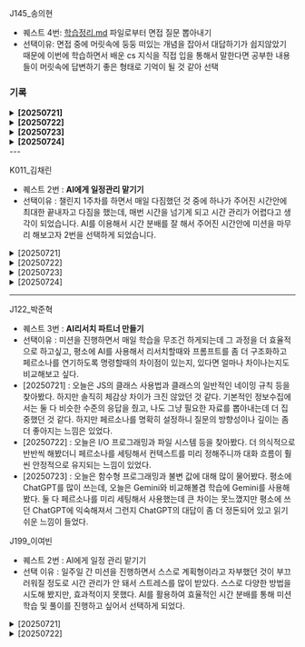 J145_송의현

- 퀘스트 4번: [학습정리.md](http://학습정리.md) 파일로부터 면접 질문 뽑아내기
- 선택이유: 면접 중에 머릿속에 둥둥 떠있는 개념을 잡아서 대답하기가 쉽지않았기 때문에 이번에 학습하면서 배운 cs 지식을 직접 입을 통해서 말한다면 공부한 내용들이 머릿속에 답변하기 좋은 형태로 기억이 될 것 같아 선택
### 기록
<details> <summary><strong>[20250721]</strong></summary>
  
## 면접 질문 1

### Q1.
“자바스크립트에서 클래스의 필드를 #으로 선언하면 private 필드가 됩니다.
이런 private 필드는 상속받은 자식 클래스에서 직접 접근이 가능할까요? 불가능하다면 그 이유도 설명해 주세요.”


### 추천 답변
“아니요, 자바스크립트에서 #으로 선언한 private 필드는 선언된 클래스 내부에서만 접근할 수 있습니다.
자식 클래스에서도 직접 접근이 불가능하며, 부모 클래스가 공개한 public 또는 protected 메서드를 통해서만 간접적으로 접근할 수 있습니다.
이런 방식은 캡슐화(encapsulation)를 엄격하게 보장하기 위해 도입된 자바스크립트의 문법적 특성입니다.”

---

## 면접 질문 2

### Q2.
“상속 관계에서 부모 클래스의 public 필드나 메서드를 자식 클래스에서 private이나 protected로 접근 제어 범위를 더 좁게 변경할 수 있을까요?
만약 불가능하다면 그 이유도 설명해 주세요.”

### 추천 답변
“불가능합니다. 부모 클래스에서 public으로 선언된 필드나 메서드는 자식 클래스에서도 public이어야 합니다.
즉, 접근 제어 범위를 더 좁게(private 또는 protected로) 바꿀 수 없습니다.
이것은 객체지향 프로그래밍의 원칙에 따른 것으로, public 멤버는 어디서나 접근 가능해야 한다는 규칙을 위반하지 않도록 보장하기 위해서입니다.”
</details>

<details> <summary><strong>[20250722]</strong></summary>
  
## 면접 질문 1
### Q1.
“운영체제에서 파일을 저장하거나 읽을 때 어떤 절차로 진행되며, 메타데이터는 어떤 역할을 하나요?”

### 추천 답변
“운영체제가 파일을 저장할 때는 먼저 저장장치에서 빈 블록을 찾아 데이터를 나눠서 저장합니다. 이때 메타데이터에는 파일 이름, 크기, 블록 위치 등이 기록되며, 디렉토리 항목에 반영됩니다.
파일을 읽을 때는 운영체제가 메타데이터를 통해 파일의 블록 위치를 찾아 디스크에서 해당 블록을 읽어오게 됩니다.
즉, 메타데이터는 파일의 물리적 위치와 속성을 관리하는 중요한 정보를 담고 있어, 빠른 검색과 입출력을 가능하게 합니다.”

### 면접 질문 2
## Q2.
“ext4 파일 시스템에서 inode의 역할은 무엇인가요? 다른 파일 시스템의 구조와 비교해서 설명해 주세요.”

## 추천 답변
“ext4 파일 시스템에서 inode는 파일의 메타데이터(파일 크기, 권한, 소유자, 데이터 블록 위치 등)를 저장하는 자료구조입니다.
실제 파일 데이터는 데이터 블록에 있고, inode는 이 데이터의 위치를 추적합니다.

반면, FAT 파일 시스템은 각 파일의 시작 블록과 다음 블록을 체인 형태로 연결해 관리하고,
NTFS는 MFT(Master File Table)를 사용해 각 파일의 메타데이터와 속성을 테이블 형식으로 저장합니다.

inode 방식은 중간 포인터 블록, 다중 간접 참조 등을 통해 큰 파일도 유연하게 처리할 수 있는 장점이 있습니다.”
</details>

<details> <summary><strong>[20250723]</strong></summary>
  
## 면접 질문 1
### Q1.
“순수 함수와 참조 투명성은 어떻게 다르며, 순수함수를 작성할 때 어떤 점을 주의해야 하나요?”

### 추천 답변
“순수 함수는 동일한 입력에 대해 항상 동일한 출력을 반환하고 외부 상태에 영향을 주지 않는 함수입니다. 반면 참조 투명성은 어떤 표현식을 해당 결과 값으로 대체해도 프로그램의 의미가 변하지 않는 성질을 말합니다.

즉, 순수 함수는 참조 투명성을 만족하지만, 참조 투명성은 더 넓은 개념입니다.
순수 함수를 작성할 때는 외부 변수, 시간, 랜덤, 파일 IO 등에 의존하지 않고, 항상 동일한 결과를 보장하는 로직만 사용해야 합니다. 이를 통해 테스트가 쉬워지고, 프로그램의 예측 가능성과 안정성이 높아집니다.”

## 면접 질문 2
### Q2.
“연결 리스트에서 중간 삽입이 배열보다 빠르다고 하는데, 그 이유는 무엇인가요?”

### 추천 답변
“배열은 메모리상 연속된 공간에 데이터를 저장하기 때문에 중간에 데이터를 삽입하면 해당 위치 뒤의 모든 요소를 한 칸씩 밀어야 하므로 O(n)의 시간이 걸립니다.

반면, 연결 리스트는 각 노드가 포인터를 통해 연결되기 때문에 중간 삽입 시에는 삽입 지점 앞의 노드 하나만 찾고 포인터만 바꿔주면 됩니다. 이 과정은 O(1)에 이루어질 수 있어 훨씬 효율적입니다.

단, 삽입 지점까지 탐색해야 하는 시간은 여전히 O(n)이지만, 포인터 수정 자체는 상수 시간이라는 점에서 배열보다 유리합니다.”


</details>

<details> <summary><strong>[20250724]</strong></summary>

</details>
---

K011_김채린

- 퀘스트 2번 : **AI에게 일정관리 맡기기**
- 선택이유 : 챌린지 1주차를 하면서 매일 다짐했던 것 중에 하나가 주어진 시간안에 최대한 끝내자고 다짐을 했는데, 매번 시간을 넘기게 되고 시간 관리가 어렵다고 생각이 되었습니다. AI를 이용해서 시간 분배를 잘 해서 주어진 시간안에 미션을 마무리 해보고자 2번을 선택하게 되었습니다.

<details>
<summary>[20250721]</summary>
🗓️ 오늘 일정표

| 시간              | 활동 내용                                                         |
|-------------------|--------------------------------------------------------------------|
| **12:30 - 13:00** | 🍽️ 점심 식사 & 잠깐 쉬기                                       |
| **13:00 - 13:50** | 🧠 요구사항 분석 + README.md 작성 + 체크리스트 작성                  |
| **13:50 - 14:00** | ✅ 제출 및 폴더 정리                                                |
| **14:00 - 15:50** | 📚 객체지향 설계 중심 학습 (패턴, 책임 분리 등)                     |
| **15:50 - 16:10** | ☕ 짧은 휴식 (간식, 스트레칭)                                       |
| **16:10 - 17:50** | 💻 구현 1차 시도 (핵심 도메인 중심)                                |
| **17:50 - 18:30** | ✅ 체크포인트 점검 진행                                             |
| **18:30 - 19:00** | 🍽️ 저녁 식사 + 휴식                                                |
| **19:00 - 19:30** | 📘 길잡이 자료 확인 + 체크아웃 진행                                 |
| **19:30 - 21:00** | 💻 구현 계속 + 테스트 작성 시작                                     |
| **21:00 - 21:30** | ☕ 휴식 + 회고 (오늘 진행한 내용 점검, 기록 등)                      |
| **21:30 - 23:30** | 🔁 리팩토링 + 객체지향 개선 + 테스트 보강                           |
| **23:30 - 00:30** | 🎯 핵심 기능 마무리 or 내일 제출용 문서 초안 작성                    |
| **00:30 이후**    | 😴 수면 or 가벼운 마무리 구현 (컨디션 따라 조정)                   |

</details>
<details>
<summary>[20250722]</summary>
🧭 오늘 일정표

| 시간              | 활동 내용                                                                |
|-------------------|---------------------------------------------------------------------------|
| **12:00 - 12:10** | ⏳ 미션 2개 빠르게 읽고 전체 구조 파악                                     |
| **12:10 - 12:50** | 📋 요구사항 정독 + 핵심 기능 체크                                         |
| **12:50 - 13:40** | 🧠 README.md + 체크리스트 작성 (2개 미션 기준)                            |
| **13:40 - 14:00** | ✅ 체크리스트 제출 + 가벼운 스트레칭 or 눈 휴식                            |
| **14:00 - 15:20** | 📚 미션1 관련 학습 (파일시스템, 파일 I/O 예제 중심)                      |
| **15:20 - 15:40** | ☕ 휴식 (눈 감기, 산책, 수분 섭취 등)                                     |
| **15:40 - 17:00** | 💻 미션1 구현 시작 (핵심 로직 위주)                                      |
| **17:00 - 18:00** | 💻 미션2 학습 + 설계 구상                                                |
| **18:00 - 18:30** | ✅ 체크포인트 점검 (진도 확인 + 전략 조정)                               |
| **18:30 - 19:00** | 🍽️ 저녁 식사 + 휴식                                                      |
| **19:00 - 19:30** | 📘 길잡이 자료 확인 + 체크아웃 진행                                       |
| **19:30 - 21:00** | 💻 미션1 구현 마무리 or 미션2 구현 시작                                  |
| **21:00 - 21:20** | ☕ 짧은 휴식 (뇌 피로 관리)                                               |
| **21:20 - 22:50** | 💻 미션2 구현 집중                                                        |
| **22:50 - 23:10** | 📄 테스트 보완 or README 개선                                             |
| **23:10 - 00:00** | 🧘‍♀️ 스트레칭 + 오늘 회고 + 내일 제출 전략 정리                            |
| **00:00 - 01:00** | 💻 부족한 부분 보완 (컨디션 괜찮으면) or 정리하고 취침                    |
| **01:00 이후**    | 😴 수면 (최소 6시간 확보 추천 — 내일 07시 이후 기상 전 제출 마감 여유 있음)|

</details>
<details>
<summary>[20250723]</summary>
📅 오늘 일정표 (7월 21일, 함수형 프로그래밍 기반 미션 2개)

| 시간              | 활동 내용                                                               |
|-------------------|--------------------------------------------------------------------------|
| **12:00 - 12:10** | ⏳ 미션 2개 전체 훑기 (주요 요구사항 파악)                                 |
| **12:10 - 13:00** | 📋 요구사항 정리 + 기능 분해 + 체크리스트 구상                              |
| **13:00 - 14:00** | 🧠 README.md 작성 + 체크리스트 정리 및 제출                                |
| **14:00 - 15:20** | 📚 미션1 학습 (함수형 사고, 불변 구조, 리스트/해시맵 구조 복습)             |
| **15:20 - 15:40** | ☕ 짧은 휴식 (눈 감기, 스트레칭, 간식 등)                                  |
| **15:40 - 16:40** | 💻 미션1 구현 (연결리스트, 해시맵 구현 중심)                              |
| **16:40 - 17:40** | 📚 미션2 학습 (함수형 설계 패턴 + 복잡도 고려 설계 예시 보기)              |
| **17:40 - 18:00** | 🧩 체크포인트 정리 + 현재 진도 점검                                       |
| **18:00 - 18:30** | ✅ 체크포인트 점검                                                       |
| **18:30 - 19:00** | 🍽️ 저녁 식사 + 휴식                                                      |
| **19:00 - 19:30** | 📘 길잡이 자료 확인 + 체크아웃                                            |
| **19:30 - 21:00** | 💻 미션2 구현 1차 (핵심 흐름 구조 만들기 중심)                            |
| **21:00 - 21:20** | ☕ 짧은 휴식 + 회고 정리                                                   |
| **21:20 - 23:00** | 💻 미션2 구현 2차 (기능 세부 구현, 복잡도 보완)                           |
| **23:00 - 23:30** | 🧠 테스트/리팩토링 + README 보완                                           |
| **23:30 - 00:30** | 💤 마무리 정리 or 추가 구현 (컨디션 따라 유연하게 조정)                   |
| **00:30 이후**    | 😴 수면 (최소 6시간 확보 → 내일 오전 7시 기상 시 충분히 제출 가능)         |

</details>
<details>
<summary>[20250724]</summary>
📅 오늘 일정표

| 시간              | 활동 내용                                                                 |
|-------------------|----------------------------------------------------------------------------|
| **12:00 - 12:10** | ⏳ 미션 전체 훑기 (요구사항, 과제 흐름 파악)                                 |
| **12:10 - 13:00** | 📋 README.md & 체크리스트 작성 및 제출 (2개 미션 기준)                      |
| **13:00 - 14:00** | 🧠 휴식 & 자유시간 (짧은 산책, 눈 휴식 등)                                  |
| **14:00 - 15:30** | 😴 낮잠 (체력 회복 및 집중력 재충전)                                       |
| **15:30 - 16:00** | 🍽️ 식사 + 커피 or 산책                                                      |
| **16:00 - 17:30** | 📚 미션 1 학습 (멀티 스레드 스케줄링, 컨텍스트 스위칭, 병목 이해)             |
| **17:30 - 18:00** | ☕ 짧은 휴식 + 체크포인트 점검 준비                                          |
| **18:00 - 18:30** | ✅ 체크포인트 점검 (학습 진도, 구현 방향 정리)                              |
| **18:30 - 19:00** | 🍽️ 저녁 식사 + 스트레칭                                                     |
| **19:00 - 19:30** | 📘 길잡이 자료 확인 + 체크아웃 진행                                          |
| **19:30 - 21:00** | 💻 미션 1 구현 (스레드 생성, 병목 제어 구조 설계 및 코드 작성)               |
| **21:00 - 21:20** | ☕ 휴식 + 회고 정리                                                           |
| **21:20 - 22:30** | 📚 미션 2 학습 (비동기 이벤트 흐름, 이벤트 루프 설계 등)                     |
| **22:30 - 23:50** | 💻 미션 2 구현 1차 (이벤트 큐, 루프 기본 구조 구현)                         |
| **23:50 - 00:30** | 🔁 테스트/리팩토링 or 가벼운 기능 마무리                                     |
| **00:30 - 01:30** | 💻 미션 2 구현 2차 (에러 처리, 복잡도 고려 구조 개선)                       |
| **01:30 이후**    | 😴 수면 or 내일 제출 준비 마무리 (컨디션에 따라 조정, 최소 6시간 수면 권장) |

</details>

---
J122_박준혁

- 퀘스트 3번 : **AI리서치 파트너 만들기**
- 선택이유 : 미션을 진행하면서 매일 학습을 무조건 하게되는데 그 과정을 더 효율적으로 하고싶고, 평소에 AI를 사용해서 리서치할때와 프롬프트를 좀 더 구조화하고 페르소나를 연기하도록 명령할때의 차이점이 있는지, 있다면 얼마나 차이나는지도 비교해보고 싶다.
- [20250721] : 오늘은 JS의 클래스 사용법과 클래스의 일반적인 네이밍 규칙 등을 찾아봤다. 하지만 솔직히 체감상 차이가 크진 않았던 것 같다. 기본적인 정보수집에서는 둘 다 비슷한 수준의 응답을 줬고, 나도 그냥 필요한 자료를 뽑아내는데 더 집중했던 것 같다. 하지만 페르소나를 명확히 설정하니 질문의 방향성이나 깊이는 좀 더 좋아지는 느낌은 있었다.
- [20250722] : 오늘은 I/O 프로그래밍과 파일 시스템 등을 찾아봤다. 더 의식적으로 반반씩 해봤더니 페르소나를 세팅해서 컨텍스트를 미리 정해주니까 대화 흐름이 훨씬 안정적으로 유지되는 느낌이 있었다.
- [20250723] : 오늘은 함수형 프로그래밍과 불변 값에 대해 많이 물어봤다. 평소에 ChatGPT를 많이 쓰는데, 오늘은 Gemini와 비교해볼겸 학습에 Gemini를 사용해봤다. 둘 다 페르소나를 미리 세팅해서 사용했는데 큰 차이는 못느꼈지만 평소에 쓰던 ChatGPT에 익숙해져서 그런지 ChatGPT의 대답이 좀 더 정돈되어 있고 읽기 쉬운 느낌이 들었다. 

J199_이여빈

- 퀘스트 2번 : AI에게 일정 관리 맡기기
- 선택 이유 : 일주일 간 미션을 진행하면서 스스로 계획형이라고 자부했던 것이 부끄러워질 정도로 시간 관리가 안 돼서 스트레스를 많이 받았다. 스스로 다양한 방법을 시도해 봤지만, 효과적이지 못했다. AI를 활용하여 효율적인 시간 분배를 통해 미션 학습 및 풀이를 진행하고 싶어서 선택하게 되었다.



<details>
<summary>[20250721]</summary
                                    
### 14:40 기준 시간표 
☀️ 오후 타임라인 (13:45 ~ 19:00)

| 시간 | 내용 | 설명 |
| --- | --- | --- |
| 14:40 – 15:10 | OOP 개념 학습 | 객체 지향 개요 정리 |
| 15:10 – 15:40 | 다형성 개념 | 오버라이딩 vs 오버로딩 |
| 15:40 – 16:10 | 클래스 구조 학습 | 생성자, 속성, 메서드 구조 |
| 16:10 – 16:30 | 휴식 | 가벼운 간식 + 눈/손 스트레칭 |
| 16:30 – 17:20 | 설계: 구조 구상 | Position, 말 클래스, Board 설계 |
| 17:20 – 18:00 | README 설계 흐름 작성 | 그림 + 클래스 흐름 예시 추가 |
| 18:00 – 18:30 | 체크포인트 점검 | 진도 점검, 남은 시간 조정 |
| 18:30 – 19:00 | 저녁 식사 | 제대로 챙겨먹기! |

🌙 저녁 타임라인 (19:00 ~ 23:30)

| 시간 | 내용 | 설명 |
| --- | --- | --- |
| 19:00 – 20:00 | 말 클래스 & Board 클래스 구현 | 파일 분리 철저히 |
| 20:00 – 20:50 | Position 구조 + 말 배치 구현 | 말 위치 관리 |
| 20:50 – 21:10 | 운동 (30분) | 산책, 요가, 유산소 등 가볍게 |
| 21:10 – 21:30 | 샤워 | 리프레시 후 집중력 상승 |
| 21:30 – 22:00 | 입력값 파싱 (FROM → TO) 구현 | 예외처리 포함 |
| 22:00 – 23:00 | 캐릭터 속성 구현 | 체력, 공격력 + 요구사항 반영 |
| 23:00 – 23:30 | display(), 보드 출력 | 테스트 케이스 준비 |

**🌌 새벽 타임라인 (23:30 ~ 02:00 / 03:00)**

| 시간 | 내용 | 설명 |
| --- | --- | --- |
| 23:30 – 00:30 | 캐릭터 생성 테스트 2종 | 조건/무조건 생성 테스트 |
| 00:30 – 01:30 | 이동 & 공격 함수 구현 | 핵심 기능 집중 |
| 01:30 – 02:00 | 게임 종료 조건 구현 | 끝나는 조건 명시 |
| 02:00 – 02:30 | README 정리 + 리팩토링 | 흐름 재정비 |
| (선택) 02:30 – 03:00 | 테스트 + 여유 버퍼 | 예외 상황 대응 |
</details>

<details>
<summary>[20250722]</summary>

☀️ 오후 타임라인 (13:30 ~ 19:00)

| 시간           | 활동                          | 비고                         |
|----------------|-------------------------------|------------------------------|
| 13:30~15:00    | 📘 미션1 학습 (file, IO 등)      | 90분 집중 블럭              |
| 15:00~15:10    | ☕ 짧은 휴식                      | 스트레칭 + 물 마시기        |
| 15:10~16:10    | 💻 미션1 구현 시작 (1차)          | 구현 집중 (부분 완료 목표) |
| 16:10~16:40    | 🏃 운동 + 스트레칭                | 땀 날 정도로 30분 가볍게    |
| 16:40~17:00    | 🚿 샤워 & 리프레시                | 물 많이 마시기              |
| 17:00~18:00    | 💻 미션1 구현 계속 (2차)          | 흐름 이어가기               |
| 18:00~18:30    | ✅ 체크포인트 점검                | 리캡 + 진행도 체크          |
| 18:30~19:00    | 🍽️ 저녁 식사                     | 식사 중엔 눈 쉬기           |



🌙 저녁 타임라인 (19:00 ~ 23:00)

| 시간           | 활동                          | 비고                         |
|----------------|-------------------------------|------------------------------|
| 19:00~20:00    | 📘 미션2 학습 (테스트 도구 등)     | Jest / Mocha 개념 정리      |
| 20:00~20:10    | ☕ 휴식                           | 산책 or 명상 추천           |
| 20:10~21:40    | 💻 미션2 구현                    | TDD / 테스트케이스 구현     |
| 21:40~22:40    | 💻 미션1 구현 마무리              | TODO 단위로 마감 정리       |
| 22:40~23:00    | 📄 회고 작성 + 리캡                | 10분 리캡 + 준비물 정리     |


🌌 선택 / 새벽 타임라인 (23:00 ~ 01:00)

| 시간           | 활동                          | 비고                         |
|----------------|-------------------------------|------------------------------|
| 23:00~00:00    | 🧠 미션2 보완 / 리팩토링          | 테스트 보완, 예외 처리 등   |
| 00:00~01:00    | 📘 복습 정리 / 마인드맵 작성       | 키워드 정리 or 노션 정리    |
| or             | 😴 바로 취침                    | 컨디션 좋으면 취침 추천     |

</details>
